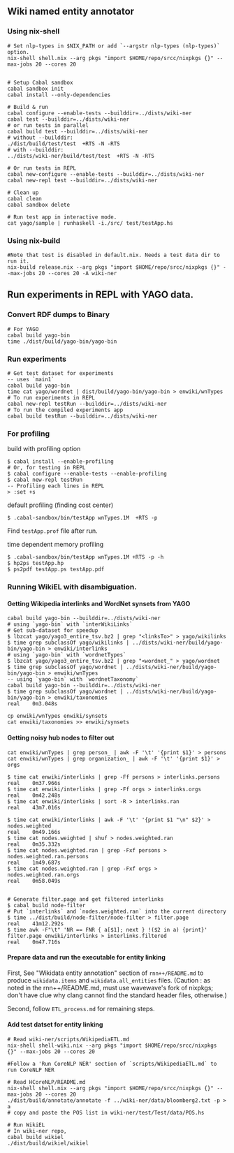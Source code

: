 ## Wiki named entity annotator
### Using nix-shell
```
# Set nlp-types in $NIX_PATH or add `--argstr nlp-types (nlp-types)` option.
nix-shell shell.nix --arg pkgs "import $HOME/repo/srcc/nixpkgs {}" --max-jobs 20 --cores 20


# Setup Cabal sandbox
cabal sandbox init
cabal install --only-dependencies

# Build & run
cabal configure --enable-tests --builddir=../dists/wiki-ner
cabal test --builddir=../dists/wiki-ner
# or run tests in parallel 
cabal build test --builddir=../dists/wiki-ner
# without --builddir:
./dist/build/test/test  +RTS -N -RTS
# with --builddir:
../dists/wiki-ner/build/test/test  +RTS -N -RTS

# Or run tests in REPL
cabal new-configure --enable-tests --builddir=../dists/wiki-ner
cabal new-repl test --builddir=../dists/wiki-ner

# Clean up
cabal clean
cabal sandbox delete

# Run test app in interactive mode.
cat yago/sample | runhaskell -i./src/ test/testApp.hs 
```

### Using nix-build
```
#Note that test is disabled in default.nix. Needs a test data dir to run it.
nix-build release.nix --arg pkgs "import $HOME/repo/srcc/nixpkgs {}" --max-jobs 20 --cores 20 -A wiki-ner
```

## Run experiments in REPL with YAGO data.
### Convert RDF dumps to Binary
```
# For YAGO
cabal build yago-bin
time ./dist/build/yago-bin/yago-bin
```

### Run experiments
```
# Get test dataset for experiments
-- uses `main1`
cabal build yago-bin
time cat yago/wordnet | dist/build/yago-bin/yago-bin > enwiki/wnTypes
# To run experiments in REPL
cabal new-repl testRun --builddir=../dists/wiki-ner
# To run the compiled experiments app
cabal build testRun --builddir=../dists/wiki-ner
```



### For profiling

build with profiling option
```
$ cabal install --enable-profiling
# Or, for testing in REPL
$ cabal configure --enable-tests --enable-profiling 
$ cabal new-repl testRun
-- Profiling each lines in REPL
> :set +s
```

default profiling (finding cost center)
```
$ .cabal-sandbox/bin/testApp wnTypes.1M  +RTS -p
```
Find `testApp.prof` file after run.


time dependent memory profiling
```
$ .cabal-sandbox/bin/testApp wnTypes.1M +RTS -p -h
$ hp2ps testApp.hp
$ ps2pdf testApp.ps testApp.pdf
```

### Running WikiEL with disambiguation.
#### Getting Wikipedia interlinks and WordNet synsets from YAGO
```
cabal build yago-bin --builddir=../dists/wiki-ner
# using `yago-bin` with `interWikiLinks`
# Get sub-dataset for speedup
$ lbzcat yago/yago3_entire_tsv.bz2 | grep "<linksTo>" > yago/wikilinks
$ time grep subclassOf yago/wikilinks | ../dists/wiki-ner/build/yago-bin/yago-bin > enwiki/interlinks
# using `yago-bin` with `wordnetTypes`
$ lbzcat yago/yago3_entire_tsv.bz2 | grep "<wordnet_" > yago/wordnet
$ time grep subclassOf yago/wordnet | ../dists/wiki-ner/build/yago-bin/yago-bin > enwiki/wnTypes
-- using `yago-bin` with `wordnetTaxonomy`
cabal build yago-bin --builddir=../dists/wiki-ner
$ time grep subclassOf yago/wordnet | ../dists/wiki-ner/build/yago-bin/yago-bin > enwiki/taxonomies
real	0m3.048s

cp enwiki/wnTypes enwiki/synsets
cat enwiki/taxonomies >> enwiki/synsets
```

#### Getting noisy hub nodes to filter out
```
cat enwiki/wnTypes | grep person_ | awk -F '\t' '{print $1}' > persons
cat enwiki/wnTypes | grep organization_ | awk -F '\t' '{print $1}' > orgs

$ time cat enwiki/interlinks | grep -Ff persons > interlinks.persons
real	0m37.966s
$ time cat enwiki/interlinks | grep -Ff orgs > interlinks.orgs
real	0m42.248s
$ time cat enwiki/interlinks | sort -R > interlinks.ran
real	43m7.016s

$ time cat enwiki/interlinks | awk -F '\t' '{print $1 "\n" $2}' > nodes.weighted
real	0m49.166s
$ time cat nodes.weighted | shuf > nodes.weighted.ran
real	0m35.332s
$ time cat nodes.weighted.ran | grep -Fxf persons > nodes.weighted.ran.persons
real	1m49.687s
$ time cat nodes.weighted.ran | grep -Fxf orgs > nodes.weighted.ran.orgs
real	0m58.049s


# Generate filter.page and get filtered interlinks
$ cabal build node-filter
# Put `interlinks` and `nodes.weighted.ran` into the current directory
$ time ../dist/build/node-filter/node-filter > filter.page
real	41m12.292s
$ time awk -F"\t" 'NR == FNR { a[$1]; next } !($2 in a) {print}' filter.page enwiki/interlinks > interlinks.filtered
real	0m47.716s
```

#### Prepare data and run the executable for entity linking
First, See "Wikidata entity annotation" section of `rnn++/README.md` to produce `wikidata.items` and `wikidata.all_entities` files. (Caution : as noted in the rnn++/README.md, must use wavewave's fork of nixpkgs; don't have clue why clang cannot find the standard header files, otherwise.)

Second, follow `ETL_process.md` for remaining steps.

#### Add test datset for entity linking
```
# Read wiki-ner/scripts/WikipediaETL.md
nix-shell shell-wiki.nix --arg pkgs "import $HOME/repo/srcc/nixpkgs {}" --max-jobs 20 --cores 20

#Follow a 'Run CoreNLP NER' section of `scripts/WikipediaETL.md` to run CoreNLP NER

# Read HCoreNLP/README.md
nix-shell shell.nix --arg pkgs "import $HOME/repo/srcc/nixpkgs {}" --max-jobs 20 --cores 20
./dist/build/annotate/annotate -f ../wiki-ner/data/bloomberg2.txt -p > a
# copy and paste the POS list in wiki-ner/test/Test/data/POS.hs

# Run WikiEL
# In wiki-ner repo,
cabal build wikiel
./dist/build/wikiel/wikiel
```

